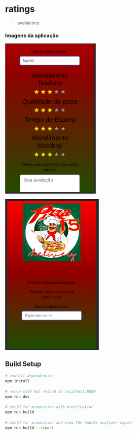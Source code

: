 # ratings

> avaliacoes

### Imagens da aplicação
![](/src/imageReadme/avaliacaoPizza15_comentario.png)


![](/src/imageReadme/avaliacaoPizza15_logo.png)

## Build Setup

``` bash
# install dependencies
npm install

# serve with hot reload at localhost:8080
npm run dev

# build for production with minification
npm run build

# build for production and view the bundle analyzer report
npm run build --report
```
